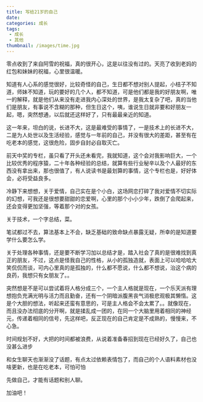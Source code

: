 ```yaml
---
title: 写给21岁的自己
date: 
categories: 成长
tags: 
 - 成长
 - 其他
thumbnail: /images/time.jpg
---
```


零点收到了来自阿雪的祝福，真的很开心，这是以往没有过的。天亮了收到老妈的红包和妹妹的祝福，心里很温暖。

知道有人心系的感觉很好，比较奇怪的自己，生日都不想对别人提起，小桔子不知道，师妹不知道，玩的要好的几个人，都不知道，可是他们都是我的好朋友啊，唯一的解释，就是他们从来没有走进我内心深处的世界，是我太复杂了吧，真的当他们是朋友，有事说不含糊的那种，但生日这个，咦，谁说生日就非要和好朋友一起，嗯，突然想通，以后就还这样好了，只有最最亲近的知道。

这一年来，坦白的说，长进不大，这是最难受的事情了，一是技术上的长进不大，二是为人处世以及生活经验，感觉与一年前的自己，并没有很大的差距，甚至有在吃老本的感觉，这很危险，固步自封必自取灭亡。

前天中奖的专栏，虽只看了开头还未看完，我就知道，这个会对我影响巨大，一个比较优秀的程序猿，二十年各种经验的总结，就算有些行业秘辛以及个人最好的东西没有拿出来，那也很值了，有人说读书是最划算的事情，这个专栏也是，好好体会，必将受益良多。

冷静下来想想，关于爱情，自己实在是个小白，这场网恋打碎了我对爱情不切实际的幻想，可我还是很想要甜甜的恋爱啊，心里的那个小小少年，跌倒了会爬起来，还会变得更加坚强，等着那个对的女孩。

关于技术，一个字总结，菜。

笔试都过不去，算法基本上不会，缺乏基础的致命缺点暴露无疑，所幸的是知道要学什么要怎么学。

关于处理各种事情，还是要不断学习加以总结才是，踏入社会了真的是很难找到真正的朋友，不过，这点是怪我自己的性格，从小的孤独造就，表面上可以哈哈哈大笑侃侃而谈，可内心里真的是孤独的，什么都不愿说，什么都不想说，治这个病的良药，我想只有女朋友了。。

突然想是不是可以尝试着将人格分成三个，一个主人格就是现在，一个乐天派有理想抱负充满光明与活力而且勤奋，还有一个阴暗派腹黑丧气消极悲观极其懒惰。这是个大胆的想法，听起来还蛮有意思的，可是主人格会不会太累了。。就像现在，而且没办法彻底的分开啊，就是揉乱成一团的，在同一个大脑里用着相同的神经元，传递着相同的信号，先这样吧，反正现在的自己肯定是不成熟的，慢慢来，不心急。

时间规划不好，大把的时间都被浪费，从说着准备春招到现在已经好久了，自己也没甚么进步

和女生聊天也渐渐没了话题，有点太过依赖表情包了，而自己的个人语料素材也没啥更新，也是在吃老本，可怕可怕

先做自己，才能有话题和别人聊。

加油吧！


